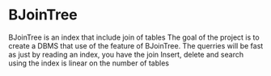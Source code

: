 # BJoinTree
BJoinTree is an index that include join of tables
The goal of the project is to create a DBMS that use of the feature of BJoinTree. 
The querries will be fast as just by reading an index, you have the join
Insert, delete and search using the index is linear on the number of tables
